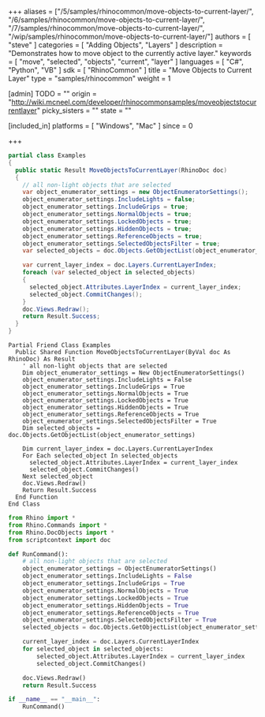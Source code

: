 +++
aliases = ["/5/samples/rhinocommon/move-objects-to-current-layer/", "/6/samples/rhinocommon/move-objects-to-current-layer/", "/7/samples/rhinocommon/move-objects-to-current-layer/", "/wip/samples/rhinocommon/move-objects-to-current-layer/"]
authors = [ "steve" ]
categories = [ "Adding Objects", "Layers" ]
description = "Demonstrates how to move object to the currently active layer."
keywords = [ "move", "selected", "objects", "current", "layer" ]
languages = [ "C#", "Python", "VB" ]
sdk = [ "RhinoCommon" ]
title = "Move Objects to Current Layer"
type = "samples/rhinocommon"
weight = 1

[admin]
TODO = ""
origin = "http://wiki.mcneel.com/developer/rhinocommonsamples/moveobjectstocurrentlayer"
picky_sisters = ""
state = ""

[included_in]
platforms = [ "Windows", "Mac" ]
since = 0

+++

<div class="codetab-content" id="cs">

```cs
partial class Examples
{
  public static Result MoveObjectsToCurrentLayer(RhinoDoc doc)
  {
    // all non-light objects that are selected
    var object_enumerator_settings = new ObjectEnumeratorSettings();
    object_enumerator_settings.IncludeLights = false;
    object_enumerator_settings.IncludeGrips = true;
    object_enumerator_settings.NormalObjects = true;
    object_enumerator_settings.LockedObjects = true;
    object_enumerator_settings.HiddenObjects = true;
    object_enumerator_settings.ReferenceObjects = true;
    object_enumerator_settings.SelectedObjectsFilter = true;
    var selected_objects = doc.Objects.GetObjectList(object_enumerator_settings);

    var current_layer_index = doc.Layers.CurrentLayerIndex;
    foreach (var selected_object in selected_objects)
    {
      selected_object.Attributes.LayerIndex = current_layer_index;
      selected_object.CommitChanges();
    }
    doc.Views.Redraw();
    return Result.Success;
  }
}
```

</div>


<div class="codetab-content" id="vb">

```vbnet
Partial Friend Class Examples
  Public Shared Function MoveObjectsToCurrentLayer(ByVal doc As RhinoDoc) As Result
	' all non-light objects that are selected
	Dim object_enumerator_settings = New ObjectEnumeratorSettings()
	object_enumerator_settings.IncludeLights = False
	object_enumerator_settings.IncludeGrips = True
	object_enumerator_settings.NormalObjects = True
	object_enumerator_settings.LockedObjects = True
	object_enumerator_settings.HiddenObjects = True
	object_enumerator_settings.ReferenceObjects = True
	object_enumerator_settings.SelectedObjectsFilter = True
	Dim selected_objects = doc.Objects.GetObjectList(object_enumerator_settings)

	Dim current_layer_index = doc.Layers.CurrentLayerIndex
	For Each selected_object In selected_objects
	  selected_object.Attributes.LayerIndex = current_layer_index
	  selected_object.CommitChanges()
	Next selected_object
	doc.Views.Redraw()
	Return Result.Success
  End Function
End Class
```

</div>


<div class="codetab-content" id="py">

```python
from Rhino import *
from Rhino.Commands import *
from Rhino.DocObjects import *
from scriptcontext import doc

def RunCommand():
    # all non-light objects that are selected
    object_enumerator_settings = ObjectEnumeratorSettings()
    object_enumerator_settings.IncludeLights = False
    object_enumerator_settings.IncludeGrips = True
    object_enumerator_settings.NormalObjects = True
    object_enumerator_settings.LockedObjects = True
    object_enumerator_settings.HiddenObjects = True
    object_enumerator_settings.ReferenceObjects = True
    object_enumerator_settings.SelectedObjectsFilter = True
    selected_objects = doc.Objects.GetObjectList(object_enumerator_settings)

    current_layer_index = doc.Layers.CurrentLayerIndex
    for selected_object in selected_objects:
        selected_object.Attributes.LayerIndex = current_layer_index
        selected_object.CommitChanges()

    doc.Views.Redraw()
    return Result.Success

if __name__ == "__main__":
    RunCommand()
```

</div>
